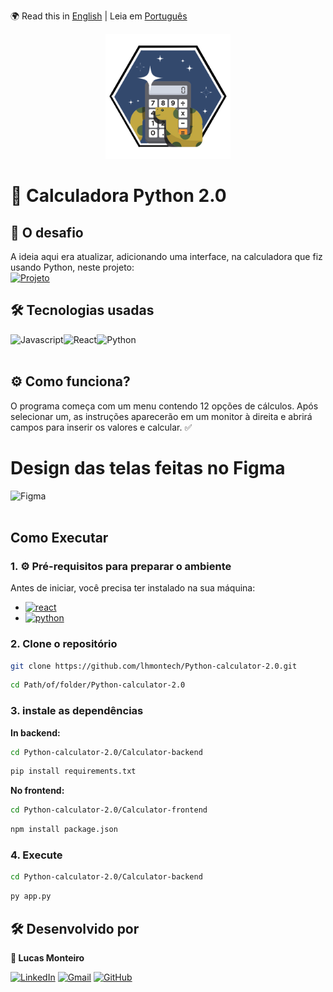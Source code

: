 🌍 Read this in [English](../../README.md) | Leia em [Português](README.pt.md)

<p align="center">
      <img src="../PyCal-logo.png" alt="logo" width="200">
</p>

# 🧮 Calculadora Python 2.0
## 🎯 O desafio

A ideia aqui era atualizar, adicionando uma interface, na calculadora que fiz usando Python, neste projeto:<br>
[![Projeto](https://img.shields.io/badge/Projeto-1B1B1B?style=for-the-badge&logo=github&logoColor=white)](https://github.com/lhmontech/Python-Calculator)

## 🛠️ Tecnologias usadas
<a href="https://developer.mozilla.org/en-US/docs/Learn_web_development/Core/Scripting/What_is_JavaScript">
    <img alt="Javascript" height="40" align="left" src="https://cdn.jsdelivr.net/gh/devicons/devicon@latest/icons/javascript/javascript-original.svg" />   
</a>
<a href="https://react.dev/learn/installation">
    <img alt="React" height="40" align="left" src="https://cdn.jsdelivr.net/gh/devicons/devicon@latest/icons/react/react-original.svg" />  
</a>
<a href="https://www.python.org/downloads/">
    <img alt="Python" height="40" align="left" src="https://cdn.jsdelivr.net/gh/devicons/devicon@latest/icons/python/python-original.svg" />  
</a>
<br>
&nbsp;

## ⚙️ Como funciona?

O programa começa com um menu contendo 12 opções de cálculos. Após selecionar um, as instruções aparecerão em um monitor à direita e abrirá campos para inserir os valores e calcular. ✅

# Design das telas feitas no Figma
<a href="https://www.figma.com/design/odNxrlCAmlI3ZvphqKCIbh/Calculator-design?node-id=0-1&t=0HRe2TYtIXc0wGQc-1">
   <img alt="Figma" height="40" align="left" src="https://cdn.jsdelivr.net/gh/devicons/devicon@latest/icons/figma/figma-original.svg" />
</a>
<br>
&nbsp;

## Como Executar
### 1. ⚙️ Pré-requisitos para preparar o ambiente
Antes de iniciar, você precisa ter instalado na sua máquina:
- [![react](https://img.shields.io/badge/React-4169E1?style=for-the-badge&logo=react&logoColor=white)](https://react.dev/learn/installation)
- [![python](https://img.shields.io/badge/Python-0000FF?style=for-the-badge&logo=Python&logoColor=white)](https://www.python.org/downloads/)

### 2. Clone o repositório
```bash
git clone https://github.com/lhmontech/Python-calculator-2.0.git
```
```bash
cd Path/of/folder/Python-calculator-2.0
```

### 3. instale as dependências
**In backend:**
```bash
cd Python-calculator-2.0/Calculator-backend
```
```bash
pip install requirements.txt
```

**No frontend:**
```bash
cd Python-calculator-2.0/Calculator-frontend
```
```bash
npm install package.json
```
### 4. Execute
```bash
cd Python-calculator-2.0/Calculator-backend
```
```bash
py app.py
```

## 🛠️ Desenvolvido por

**👤 Lucas Monteiro**

[![LinkedIn](https://img.shields.io/badge/LinkedIn-0077B5?style=for-the-badge&logo=linkedin&logoColor=white)](https://www.linkedin.com/in/lucas-henrique-monteiro-55101a365/?trk=opento_sprofile_topcard)
[![Gmail](https://img.shields.io/badge/Gmail-D14836?style=for-the-badge&logo=gmail&logoColor=white)](mailto:lhmonteiro.ti@gmail.com)
[![GitHub](https://img.shields.io/badge/GitHub-181717?style=for-the-badge&logo=github&logoColor=white)](https://github.com/lhmontech)

